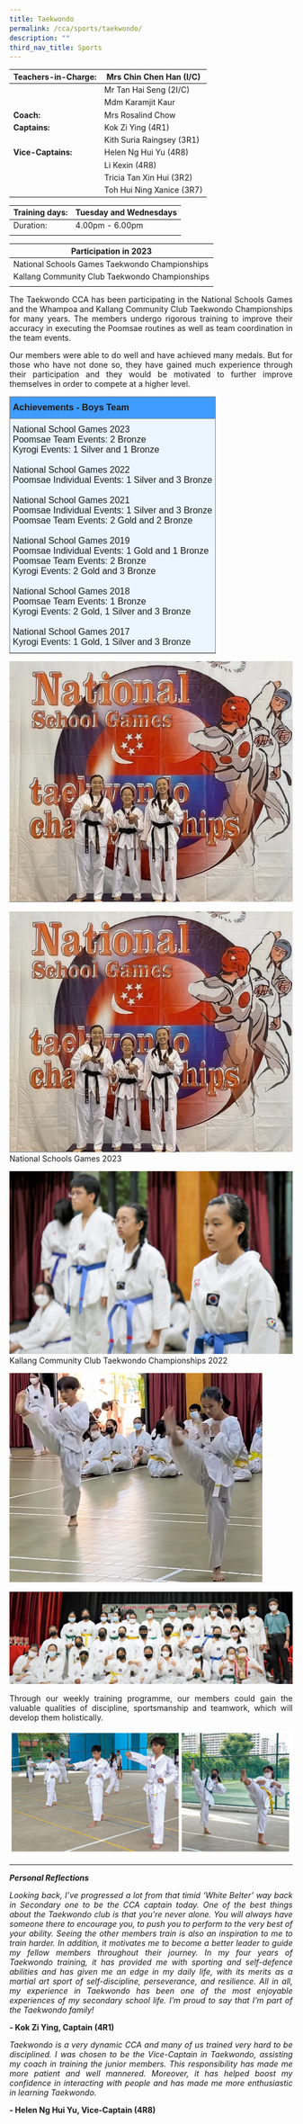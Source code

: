 ```yaml
---
title: Taekwondo
permalink: /cca/sports/taekwondo/
description: ""
third_nav_title: Sports
---
```

|  **Teachers-in-Charge:** | Mrs Chin Chen Han (I/C) | 
| -------- | -------- |
| |Mr Tan Hai Seng (2I/C) |
| |Mdm Karamjit Kaur |
|**Coach:** | Mrs Rosalind Chow|
|**Captains:** |Kok Zi Ying (4R1) |
| | Kith Suria Raingsey (3R1) |
|**Vice-Captains:** |Helen Ng Hui Yu (4R8) |
|   |Li Kexin (4R8)  |
| | Tricia Tan Xin Hui (3R2) |
| |Toh Hui Ning Xanice (3R7) |


| Training days: | Tuesday and Wednesdays  |
| - | -|
| Duration: |  4.00pm - 6.00pm |
| | |


|**Participation in 2023** | 
| --|
|  National Schools Games Taekwondo Championships |  
| Kallang Community Club Taekwondo Championships |  
| |

<p style="text-align:justify">The Taekwondo CCA has been participating in the National Schools Games and the Whampoa and Kallang Community Club Taekwondo Championships for many years. The members undergo rigorous training to improve their accuracy in executing the Poomsae routines as well as team coordination in the team events. </p>

<p style="text-align:justify">Our members were able to do well and have achieved many medals. But for those who have not done so, they have gained much experience through their participation and they would be motivated to further improve themselves in order to compete at a higher level. </p>


<style type="text/css">
.tg  {border-collapse:collapse;border-spacing:0;}
.tg td{border-color:black;border-style:solid;border-width:1px;font-family:Arial, sans-serif;font-size:14px;
  overflow:hidden;padding:10px 5px;word-break:normal;}
.tg th{border-color:black;border-style:solid;border-width:1px;font-family:Arial, sans-serif;font-size:14px;
  font-weight:normal;overflow:hidden;padding:10px 5px;word-break:normal;}
.tg .tg-3i1z{background-color:#ebf5ff;border-color:inherit;font-size:medium;text-align:left;vertical-align:top}
.tg .tg-ts73{background-color:#409cff;border-color:inherit;font-size:medium;text-align:left;vertical-align:top}
</style>
<table class="tg">
<thead>
  <tr>
    <th class="tg-ts73"><span style="font-weight:bold">Achievements - Boys Team</span></th>
  </tr>
</thead>
<tbody>
  <tr>
    <td class="tg-3i1z">National School Games 2023<br>Poomsae Team Events: 2 Bronze<br>
Kyrogi Events: 1 Silver and 1 Bronze
			<br><br>
National School Games 2022 <br>
Poomsae Individual Events: 1 Silver and 3 Bronze
			<br><br>
National School Games 2021<br>
			Poomsae Individual Events: 1 Silver and 3 Bronze<br>
Poomsae Team Events: 2 Gold and 2 Bronze
			<br><br>
			National School Games 2019<br>
Poomsae Individual Events: 1 Gold and 1 Bronze<br>
Poomsae Team Events: 2 Bronze <br>
Kyrogi Events: 2 Gold and 3 Bronze
			<br><br>
National School Games 2018<br>
Poomsae Team Events: 1 Bronze<br>
Kyrogi Events: 2 Gold, 1 Silver and 3 Bronze
			<br><br>
National School Games 2017<br>
Kyrogi Events: 1 Gold, 1 Silver and 3 Bronze
			<br></td>
  </tr>
</tbody>
</table>

<img style="width:600px" alt="taekwondo" src="/images/Cca/cca-taekwondo-n01.jpg">

![](/images/Cca/cca-taekwondo-n01.jpg)
National Schools Games 2023

![](/images/Cca/cca-taekwondo-n02.jpg)
Kallang Community Club Taekwondo Championships 2022

![](/images/Cca/cca-taekwondo-n03.jpg)

![](/images/Cca/cca-taekwondo-n04.jpg)

<p style="text-align:justify">Through our weekly training programme, our members could gain the valuable qualities of discipline, sportsmanship and teamwork, which will develop them holistically. </p>

![](/images/Cca/cca-taekwondo-n05.jpg)




<hr>

***Personal Reflections***
<p style="text-align:justify; font-style:italic">
Looking back, I’ve progressed a lot from that timid ‘White Belter’ way back in Secondary one to be the CCA captain today. One of the best things about the Taekwondo club is that you're never alone. You will always have someone there to encourage you, to push you to perform to the very best of your ability. Seeing the other members train is also an inspiration to me to train harder. In addition, it motivates me to become a better leader to guide my fellow members throughout their journey.
In my four years of Taekwondo training, it has provided me with sporting and self-defence abilities and has given me an edge in my daily life, with its merits as a martial art sport of self-discipline, perseverance, and resilience. All in all, my experience in Taekwondo has been one of the most enjoyable experiences of my secondary school life. I’m proud to say that I’m part of the Taekwondo family! </p>

<p style="text-align:justify; font-style:italic">
</p>

**- Kok Zi Ying, Captain (4R1)**
 
<p style="text-align:justify; font-style:italic">
Taekwondo is a very dynamic CCA and many of us trained very hard to be disciplined. I was chosen to be the Vice-Captain in Taekwondo, assisting my coach in training the junior members. This responsibility has made me more patient and well mannered. Moreover, it has helped boost my confidence in interacting with people and has made me more enthusiastic in learning Taekwondo. </p>

**- Helen Ng Hui Yu, Vice-Captain (4R8)**